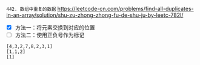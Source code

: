 
`442. 数组中重复的数据` https://leetcode-cn.com/problems/find-all-duplicates-in-an-array/solution/shu-zu-zhong-zhong-fu-de-shu-ju-by-leetc-782l/
- [x] 方法一：将元素交换到对应的位置
- [ ] 方法二：使用正负号作为标记

```
[4,3,2,7,8,2,3,1]
[1,1,2]
[1]
```

